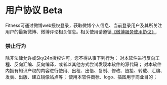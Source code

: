 # 用户协议 Beta
Fitness可通过微博web授权登录，获取微博个人信息、当前登录用户及其所关注用户的最新微博、微博评论相关信息。相关使用请遵循[《微博服务使用协议》](https://www.weibo.com/signup/v5/protocol).

### 禁止行为
除非法律允许或Sky24n授权许可，您不得从事下列行为：
对本软件进行反向工程、反向汇编、反向编译，或者以其他方式尝试发现本软件的源代码；
对本软件内拥有知识产权的内容进行使用、出租、出借、复制、修改、链接、转载、汇编、发表、出版、建立镜像站点等；
使用本软件商标、logo、插图用于商业目的；